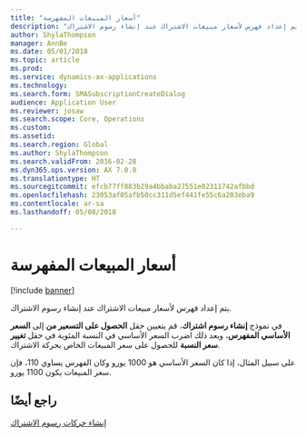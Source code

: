 ```yaml
---
title: "أسعار المبيعات المفهرسة"
description: "يتم إعداد فهرس لأسعار مبيعات الاشتراك عند إنشاء رسوم الاشتراك."
author: ShylaThompson
manager: AnnBe
ms.date: 05/01/2018
ms.topic: article
ms.prod: 
ms.service: dynamics-ax-applications
ms.technology: 
ms.search.form: SMASubscriptionCreateDialog
audience: Application User
ms.reviewer: josaw
ms.search.scope: Core, Operations
ms.custom: 
ms.assetid: 
ms.search.region: Global
ms.author: ShylaThompson
ms.search.validFrom: 2016-02-28
ms.dyn365.ops.version: AX 7.0.0
ms.translationtype: HT
ms.sourcegitcommit: efcb77ff883b29a4bbaba27551e02311742afbbd
ms.openlocfilehash: 23053af05afb50cc311d5ef441fe55c6a203eba9
ms.contentlocale: ar-sa
ms.lasthandoff: 05/08/2018

---
```


# <a name="indexed-sales-prices"></a>أسعار المبيعات المفهرسة  

[!include [banner](../includes/banner.md)]


يتم إعداد فهرس لأسعار مبيعات الاشتراك عند إنشاء رسوم الاشتراك.

في نموذج **إنشاء رسوم اشتراك**، قم يتعيين حقل **الحصول على التسعير من** إلى **السعر الأساسي المفهرس**، وبعد ذلك اضرب السعر الأساسي في النسبة المئوية في حقل **تغيير سعر النسبة** للحصول على سعر المبيعات الخاص بحركة الاشتراك.

على سبيل المثال، إذا كان السعر الأساسي هو 1000 يورو وكان الفهرس يساوي 110، فإن سعر المبيعات يكون 1100 يورو.

## <a name="see-also"></a>راجع أيضًا

[إنشاء حركات رسوم الاشتراك](create-subscription-fee-transactions.md)

  



